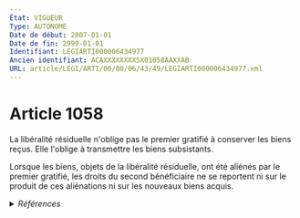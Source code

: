 ```yaml
---
État: VIGUEUR
Type: AUTONOME
Date de début: 2007-01-01
Date de fin: 2999-01-01
Identifiant: LEGIARTI000006434977
Ancien identifiant: ACAXXXXXXXX5X01058AAXXAB
URL: article/LEGI/ARTI/00/00/06/43/49/LEGIARTI000006434977.xml
---
```


<h1>Article 1058</h1>

La libéralité résiduelle n'oblige pas le premier gratifié à conserver les biens
reçus. Elle l'oblige à transmettre les biens subsistants.<br />

Lorsque les biens, objets de la libéralité résiduelle, ont été aliénés par le
premier gratifié, les droits du second bénéficiaire ne se reportent ni sur le
produit de ces aliénations ni sur les nouveaux biens acquis.


<details>
  <summary><em>Références</em></summary>

  <h2>Articles faisant référence à l'article</h2>
  
  <ul>
    <li>
      <a href="https://legal.tricoteuses.fr//redirection/LEGIARTI000006284843?vers=git&vers=legifrance">LOI n° 2006-728 du 23 juin 2006 portant réforme des successions et des libéralités - article 9 ENTIEREMENT_MODIF</a> MODIFICATION cible
    </li>
    <li>
      <a href="https://legal.tricoteuses.fr//redirection/LEGIARTI000006284854?vers=git&vers=legifrance">LOI n° 2006-728 du 23 juin 2006 portant réforme des successions et des libéralités - article 20 ENTIEREMENT_MODIF</a> MODIFICATION cible
    </li>
  </ul>
  
  <h2>Références faites par l'article</h2>
  
  <ul>
    <li>
      CODIFICATION source Loi 1803-05-03
    </li>
    <li>
      2006-06-23 MODIFICATION source <a href="https://legal.tricoteuses.fr//redirection/LEGIARTI000006284854?vers=git&vers=legifrance">LOI n° 2006-728 du 23 juin 2006 portant réforme des successions et des libéralités - article 20 ENTIEREMENT_MODIF</a>
    </li>
    <li>
      2006-06-23 MODIFICATION source <a href="https://legal.tricoteuses.fr//redirection/LEGIARTI000006284843?vers=git&vers=legifrance">LOI n° 2006-728 du 23 juin 2006 portant réforme des successions et des libéralités - article 9 ENTIEREMENT_MODIF</a>
    </li>
  </ul>
</details>
